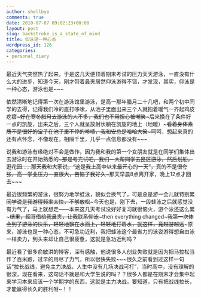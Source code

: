 ```yaml
---
author: shellbye
comments: true
date: 2010-07-07 09:02:23+00:00
layout: post
slug: backstroke_is_a_state_of_mind
title: 仰泳是一种心态
wordpress_id: 126
categories:
- personal_diary
---
```


最近天气突然热了起来，于是这几天便顶着期末考试的压力天天游泳，一直没有什么大的进步，知道今天，刚才带着鼻夹居然仰泳游得不错，才发现，其实，仰泳是一种心态，游泳也是~~~  
  
依然清晰地记得第一次在游泳馆里游泳，是高一那年腊月二十几吧，和两个初中同学的去得，记得我们冷的直打哆嗦，从池子里面出来三个人就抱着暖气一齐起鸡皮疙瘩~~~好在寒冬腊月去游泳的人不多，我们也不用担心被嘲笑~~~后来换在了条件好一点的凯旋，出来之后，三个人就呈放射状躺在凯旋的地上（地暖）~~~看着身体素质不是很好的宝子在池子里不停的哆嗦，我和安总是哈哈大笑~~~呵呵，想起来真的还有点怀念，不像现在，相隔千里，几乎一点信息都没有~~~  
  
说我和游泳有缘绝对不会是做作，因为我和我的第一个女朋友就是在同学们集体出去游泳时在开始熟悉的~~~那是考完试吧，我们一大帮同学去昆区游泳，然后划船，逛花园……那天我和大家说，“这是我上高中以来最开心的一天”，真的不是很夸张，高一学业压力一直很大，苦恼了我好久~~~那天早晨8点离开家，晚上12点才回去~~~  
  
最近很频繁的游泳，很努力地学蛙泳，貌似会换气了，可是总是游一会儿就特别累~~同学说是我游得频率太快，不够放松~~~今天也是，刚下去，一段蛙泳之后就感觉没有力气了，马上就想走——本来这几天考试没好好复习就很恼火，游个泳还这么累~~~结果，超哥借给我鼻夹，让我联系仰泳~~~then everything changed~~~我第一次体会到了游泳的快乐，轻轻地飘在水面上，轻轻地打着水，就这样，竟越游越远~~~原来，游泳也是一种心态，不可急功近利，我把蛙泳这个最省力的泳姿游得想自由泳一样卖力，到头来却让自己很疲惫，这就是急功近利吗？  
  
最近看了很多俞敏洪的博客，深有感触，他说很多人创业失败就是因为把马拉松当作了百米跑，过早的用尽了力气，所以很快失败~~~很久之前看到过这样一句话“拉长战线，避免主力决战，人生中没有几场决战可打”，当时高中，没有理解的很深，现在看来，这句话不就是和大学生说的吗？？很多人都是在期末才会集中起来学习本来应该一个学期学的东西，这就是主力决战，要知道，只有把战线拉长，才能赢得长久的胜利呀~！！

